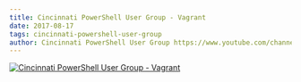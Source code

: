 ```yaml
---
title: Cincinnati PowerShell User Group - Vagrant
date: 2017-08-17
tags: cincinnati-powershell-user-group
author: Cincinnati PowerShell User Group https://www.youtube.com/channel/UCbmgsFhEEGQcLKIMrClFHLg
---
```


[![Cincinnati PowerShell User Group - Vagrant](https://i2.ytimg.com/vi/ajKs2DGERF4/hqdefault.jpg "Cincinnati PowerShell User Group - Vagrant")](https://www.youtube.com/watch?v=ajKs2DGERF4)


